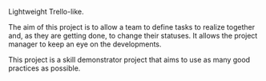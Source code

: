 Lightweight Trello-like.

The aim of this project is to allow a team to define tasks to realize together and, as they are getting done, to change their statuses. It allows the project manager
to keep an eye on the developments.

This project is a skill demonstrator project that aims to use as many good practices as possible.